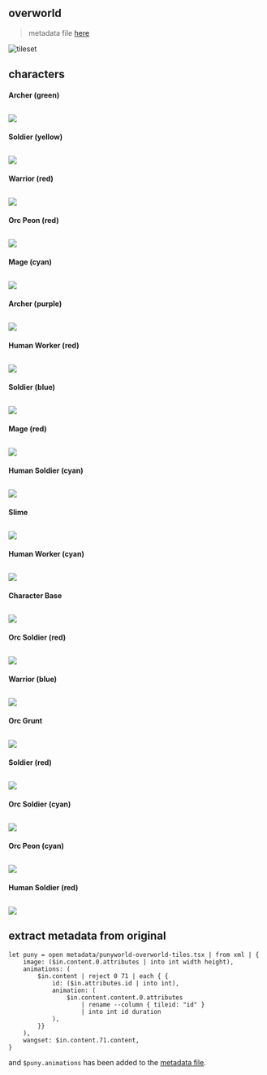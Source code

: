 ## overworld
> metadata file [here][metadata file]

![tileset](assets/punyworld-overworld-tileset.png)

## characters
#### Archer (green)
![](assets/puny-characters/Archer-Green.png)
---

#### Soldier (yellow)
![](assets/puny-characters/Soldier-Yellow.png)
---

#### Warrior (red)
![](assets/puny-characters/Warrior-Red.png)
---

#### Orc Peon (red)
![](assets/puny-characters/Orc-Peon-Red.png)
---

#### Mage (cyan)
![](assets/puny-characters/Mage-Cyan.png)
---

#### Archer (purple)
![](assets/puny-characters/Archer-Purple.png)
---

#### Human Worker (red)
![](assets/puny-characters/Human-Worker-Red.png)
---

#### Soldier (blue)
![](assets/puny-characters/Soldier-Blue.png)
---

#### Mage (red)
![](assets/puny-characters/Mage-Red.png)
---

#### Human Soldier (cyan)
![](assets/puny-characters/Human-Soldier-Cyan.png)
---

#### Slime
![](assets/puny-characters/Slime.png)
---

#### Human Worker (cyan)
![](assets/puny-characters/Human-Worker-Cyan.png)
---

#### Character Base
![](assets/puny-characters/Character-Base.png)
---

#### Orc Soldier (red)
![](assets/puny-characters/Orc-Soldier-Red.png)
---

#### Warrior (blue)
![](assets/puny-characters/Warrior-Blue.png)
---

#### Orc Grunt
![](assets/puny-characters/Orc-Grunt.png)
---

#### Soldier (red)
![](assets/puny-characters/Soldier-Red.png)
---

#### Orc Soldier (cyan)
![](assets/puny-characters/Orc-Soldier-Cyan.png)
---

#### Orc Peon (cyan)
![](assets/puny-characters/Orc-Peon-Cyan.png)
---

#### Human Soldier (red)
![](assets/puny-characters/Human-Soldier-Red.png)
---

## extract metadata from original
```nushell
let puny = open metadata/punyworld-overworld-tiles.tsx | from xml | {
    image: ($in.content.0.attributes | into int width height),
    animations: (
        $in.content | reject 0 71 | each { {
            id: ($in.attributes.id | into int),
            animation: (
                $in.content.content.0.attributes
                    | rename --column { tileid: "id" }
                    | into int id duration
            ),
        }}
    ),
    wangset: $in.content.71.content,
}
```

and `$puny.animations` has been added to the [metadata file].

[metadata file]: metadata/punyworld-overworld-tiles.nuon
